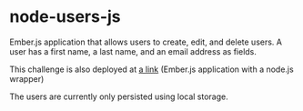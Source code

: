 node-users-js
=============
Ember.js application that allows users to create, edit, and delete users. A user has a first name, a last name, and an email address as fields.

This challenge is also deployed at [a link](chriskennewick.herokuapp.com) (Ember.js application with a node.js wrapper)

The users are currently only persisted using local storage.
